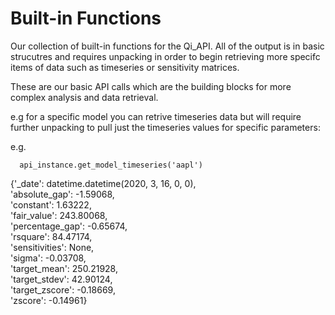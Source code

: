 # Built-in Functions

Our collection of built-in functions for the Qi_API. All of the output is in basic strucutres and requires unpacking in order to begin retrieving more specifc items of data such as timeseries or sensitivity matrices. 

These are our basic API calls which are the building blocks for more complex analysis and data retrieval.


e.g for a specific model you can retrive timeseries data but will require further unpacking to pull just the timeseries values for specific parameters:


e.g. 

      api_instance.get_model_timeseries('aapl')

   {'_date': datetime.datetime(2020, 3, 16, 0, 0), <br>
  'absolute_gap': -1.59068, <br>
  'constant': 1.63222, <br>
  'fair_value': 243.80068, <br>
  'percentage_gap': -0.65674, <br>
  'rsquare': 84.47174, <br>
  'sensitivities': None, <br>
  'sigma': -0.03708, <br>
  'target_mean': 250.21928, <br>
  'target_stdev': 42.90124, <br>
  'target_zscore': -0.18669, <br>
  'zscore': -0.14961}

